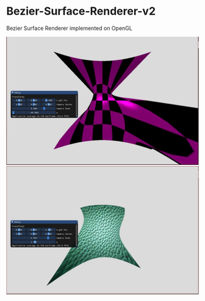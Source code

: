 # Bezier-Surface-Renderer-v2
Bezier Surface Renderer implemented on OpenGL

![alt text](screenshots/ss.JPG "")
![alt text](screenshots/ss2.JPG "")
